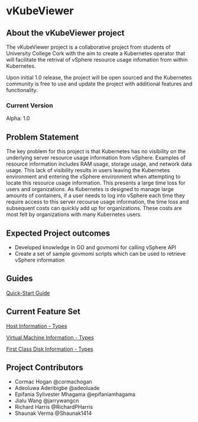 # vKubeViewer

## About the vKubeViewer project

The vKubeViewer project is a collaborative project from students of University College Cork with the aim to create a Kubernetes operator that will facilitate the retrival of vSphere resource usage infomation from within Kubernetes. 

Upon initial 1.0 release, the project will be open sourced and the Kubernetes community is free to use and update the project with additional features and functionality. 


### Current Version 
Alpha: 1.0

## Problem Statement

The key problem for this project is that Kubernetes has no visibility on the underlying server resource usage information from vSphere. Examples of resource information includes RAM usage, storage usage, and network data usage. This lack of visibility results in users leaving the Kubernetes environment and entering the vSphere environment when attempting to locate this resource usage information. This presents a large time loss for users and organizations. As Kubernetes is designed to manage large amounts of containers, if a user needs to log into vSphere each time they require access to this server recourse usage information, the time loss and subsequent costs can quickly add up for organizations. These costs are most felt by organizations with many Kubernetes users.  

## Expected Project outcomes

- Developed knowledge in GO and govmomi for calling vSphere API
- Create a set of sample govmomi scripts which can be used to retrieve vSphere information

## Guides

[Quick-Start Guide](https://github.com/vKubeViewer/vkubeviewer/blob/Richard/docs/QuickStartGuide.md) 


## Current Feature Set

[Host Information - Types](https://github.com/vKubeViewer/vkubeviewer/blob/Richard/docs/HostInformation-Types.md)

[Virtual Machine Information - Types](https://github.com/vKubeViewer/vkubeviewer/blob/Richard/docs/VertualMachineInformation-Types.md)

[First Class Disk Information - Types](https://github.com/vKubeViewer/vkubeviewer/blob/Richard/docs/FirstClassDiskInformation-Types.md)



## Project Contributors

* Cormac Hogan @cormachogan </br>
* Adeoluwa Aderibigbe @adeoluade </br>
* Epifania Sylivester Mhagama @epifaniamhagama </br>
* Jialu Wang @jarrywangcn </br>
* Richard Harris @RichardPHarris </br>
* Shaunak Verma @Shaunak1414
